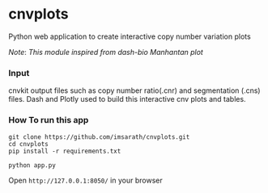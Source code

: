 # cnvplots
Python web application to create interactive copy number variation plots

*Note*: *This module inspired from dash-bio Manhantan plot*

### Input 

cnvkit output files such as copy number ratio(.cnr) and segmentation (.cns) files. Dash and Plotly used to build this interactive cnv plots and tables. 

### How To run this app

```
git clone https://github.com/imsarath/cnvplots.git
cd cnvplots
pip install -r requirements.txt

python app.py
```

Open `http://127.0.0.1:8050/` in your browser


